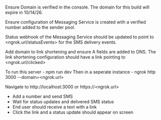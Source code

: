 Ensure Domain is verified in the console. The domain for this build will expire in 10/14/26.

Ensure configuration of Messaging Service is created with a verified number added to the sender pool. 

Status webhook of the Messaging Service should be updated to point to <ngrok.url/statusEvents> for the SMS delivery events.

Add domain to link shortening and ensure A fields are added to DNS.
The link shortening configuration should have a link pointing to <ngrok.url/clicked>

To run this server - npm run dev
Then in a seperate instance - ngrok http 3000 --domain=<ngrok.url>

Navigate to http://localhost:3000 or https://<ngrok.url> 

- Add a number and send SMS
- Wait for status updates and delivered SMS status
- End user should receive a text with a link
- Click the link and a status update should appear on screen

